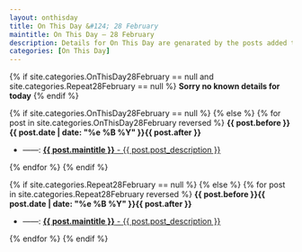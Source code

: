 ```yaml
---
layout: onthisday
title: On This Day &#124; 28 February
maintitle: On This Day — 28 February
description: Details for On This Day are genarated by the posts added to the website so the content is subject to changes/updates over time.
categories: [On This Day]
---
```


{% if site.categories.OnThisDay28February == null and site.categories.Repeat28February == null %}
<strong>Sorry no known details for today</strong>
{% endif %}

{% if site.categories.OnThisDay28February == null %}
{% else %}
{% for post in site.categories.OnThisDay28February reversed %}
<strong>{{ post.before }}{{ post.date | date: "%e %B %Y" }}{{ post.after }}</strong>
<ul>
<li> ——: <a class="{{ post.class }}" href="{{ post.url }}"><strong>{{ post.maintitle }}</strong> - {{ post.post_description }}</a></li>
</ul>
{% endfor %}
{% endif %}

{% if site.categories.Repeat28February == null %}
{% else %}
{% for post in site.categories.Repeat28February reversed %}
<strong>{{ post.before }}{{ post.date | date: "%e %B %Y" }}{{ post.after }}</strong>
<ul>
<li> ——: <a class="{{ post.class }}" href="{{ post.url }}"><strong>{{ post.maintitle }}</strong> - {{ post.post_description }}</a></li>
</ul>
{% endfor %}
{% endif %}
